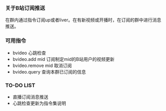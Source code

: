 ### 关于B站订阅推送
在群内通过指令订阅up或者liver。在有新视频或开播时，在订阅的群中进行消息推送。


### 可用指令
+ bvideo 心跳检查
+ bvideo.add mid 订阅制定mid的B站用户的视频更新
+ bvideo.remove mid 取消订阅
+ bvideo.query 查询本群已订阅的信息


### TO-DO LIST
+ 直播订阅消息推送
+ 心跳检查更新为指令集说明
